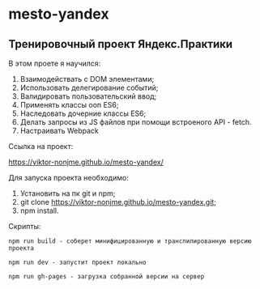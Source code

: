 # mesto-yandex

## Тренировочный проект Яндекс.Практики
В этом проете я научился: 
1. Взаимодействать с DOM элементами;
2. Использовать делегирование событий;
3. Валидировать пользовательский ввод;
4. Применять классы ооп ES6;
5. Наследовать дочерние классы ES6;
6. Делать запросы из JS файлов при помощи встроеного API - fetch.
7. Настраивать Webpack

Ссылка на проект:

https://viktor-nonjme.github.io/mesto-yandex/

Для запуска проекта необходимо:

1. Установить на пк git и npm;
2. git clone https://viktor-nonjme.github.io/mesto-yandex.git;
3. npm install.

Скрипты:

```npm run build - соберет минифицированную и транспилированную версию проекта```

```npm run dev - запустит проект локально```

```npm run gh-pages - загрузка собранной версии на сервер```